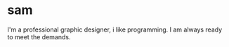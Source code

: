 # sam
I'm a professional graphic designer,
i like programming.
I am always ready to meet the demands.
